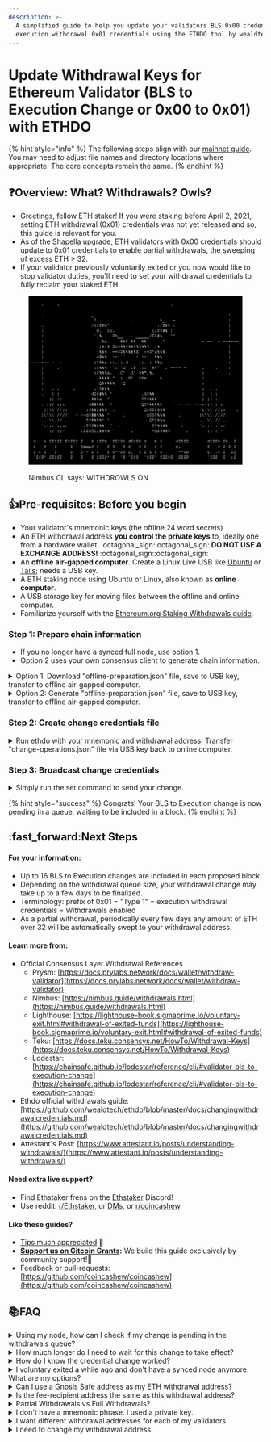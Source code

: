 ```yaml
---
description: >-
  A simplified guide to help you update your validators BLS 0x00 credentials to
  execution withdrawal 0x01 credentials using the ETHDO tool by wealdtech.
---
```


# Update Withdrawal Keys for Ethereum Validator (BLS to Execution Change or 0x00 to 0x01) with ETHDO

{% hint style="info" %}
The following steps align with our [mainnet guide](guide-or-how-to-setup-a-validator-on-eth2-mainnet/). You may need to adjust file names and directory locations where appropriate. The core concepts remain the same.
{% endhint %}

## :question:Overview: What? Withdrawals? Owls?

* Greetings, fellow ETH staker! If you were staking before April 2, 2021, setting ETH withdrawal (0x01) credentials was not yet released and so, this guide is relevant for you.
* As of the Shapella upgrade, ETH validators with 0x00 credentials should update to 0x01 credentials to enable partial withdrawals, the sweeping of excess ETH > 32.
* If your validator previously voluntarily exited or you now would like to stop validator duties, you'll need to set your withdrawal credentials to fully reclaim your staked ETH.

<figure><img src="../../.gitbook/assets/withdrawal-owl.png" alt=""><figcaption><p>Nimbus CL says: WITHDROWLS ON</p></figcaption></figure>

## :thumbsup:Pre-requisites: Before you begin

* Your validator's mnemonic keys (the offline 24 word secrets)
* An ETH withdrawal address **you control the private keys** to, ideally one from a hardware wallet. :octagonal\_sign::octagonal\_sign: **DO NOT USE A EXCHANGE ADDRESS!** :octagonal\_sign::octagonal\_sign:
* An **offline air-gapped computer**. Create a Linux Live USB like [Ubuntu](https://ubuntu.com/tutorials/create-a-usb-stick-on-windows#1-overview) or [Tails](https://tails.boum.org/install/download/index.en.html); needs a USB key.
* A ETH staking node using Ubuntu or Linux, also known as **online computer**.
* A USB storage key for moving files between the offline and online computer.
* Familiarize yourself with the [Ethereum.org Staking Withdrawals guide](https://launchpad.ethereum.org/en/withdrawals).

### Step 1: Prepare chain information

* If you no longer have a synced full node, use option 1.
* Option 2 uses your own consensus client to generate chain information.

<details>

<summary>Option 1: Download "offline-preparation.json" file, save to USB key, transfer to offline air-gapped computer.</summary>

1. On your **online computer**, open a terminal window or shell. Shortcut: CTRL + ALT + T

<!---->

2. Download Ethdo v1.30.0 from Github [https://github.com/wealdtech/ethdo/releases](https://github.com/wealdtech/ethdo/releases)

```
cd ~
wget https://github.com/wealdtech/ethdo/releases/download/v1.30.0/ethdo-1.30.0-linux-amd64.tar.gz
```

3. Verify the checksum is valid. Located on the release page, the Checksum string is located in the corresponding sha256 file.

```
echo "6fbe587f522ad2eb8d6ce22dfdb15f7d163b491a670bf50e5acf12dd0f58125c ethdo-1.30.0-linux-amd64.tar.gz" | sha256sum -c
```

Successful verification occurs if you see "OK" in the resulting output.

```
ethdo-1.30.0-linux-amd64.tar.gz: OK
```

4. Extract ethdo.

```
tar -xvf ethdo-1.30.0-linux-amd64.tar.gz
```

5. Verify your validator's credential status with your index number. Replace`<MY-VALIDATOR-INDEX>` accordingly.

```
./ethdo validator credentials get --validator=<MY-VALIDATOR-INDEX>
```

Example output of a validator with BLS credentials. :white\_check\_mark:

```
BLS credentials: 0x0002a0addda8106aed690654c7af7af0bc5ccde321c8e5e2319ff432cee70396
```

If you have BLS credentials, continue with the rest of this guide. Otherwise, stop because ethdo will output "`Ethereum execution address`" and that means you've already set your withdrawal address!

6. Download pre-generated offline preparation files made daily by EthStaker.&#x20;

<pre class="language-bash"><code class="lang-bash">#mainnet
wget https://files.ethstaker.cc/offline-preparation-mainnet.tar.gz
<strong>wget https://files.ethstaker.cc/offline-preparation-mainnet.tar.gz.sha256
</strong>
#goerli
wget https://files.ethstaker.cc/offline-preparation-goerli.tar.gz
wget https://files.ethstaker.cc/offline-preparation-goerli.tar.gz.sha256
</code></pre>

7. Verify the file's sha256 hash against the sha256 files to ensure correctness.

```bash
#mainnet
sha256sum offline-preparation-mainnet.tar.gz

#goerli
sha256sum offline-preparation-goerli.tar.gz
```

The output should match the contents of the .sha256 file. View the contents:

```bash
#mainnet
cat offline-preparation-mainnet.tar.gz.sha256

#goerli
cat offline-preparation-goerli.tar.gz.sha256
```

8. Extract the tar file to find `offline-preparation.json`

```bash
#mainnet
tar -xvf offline-preparation-mainnet.tar.gz

#goerli
tar -xvf offline-preparation-goerli.tar.gz
```

9. Using your USB key, copy both

* the `ethdo` executable&#x20;
* and `offline-preparation.json` file&#x20;

to your offline air-gapped computer.

</details>

<details>

<summary>Option 2: Generate "offline-preparation.json" file, save to USB key, transfer to offline air-gapped computer.</summary>

1. On your **online computer**, open a terminal window or shell. Shortcut: CTRL + ALT + T

<!---->

2. Download Ethdo v1.30.0 from Github [https://github.com/wealdtech/ethdo/releases](https://github.com/wealdtech/ethdo/releases)

```
cd ~
wget https://github.com/wealdtech/ethdo/releases/download/v1.30.0/ethdo-1.30.0-linux-amd64.tar.gz
```

3. Verify the checksum is valid. Located on the release page, the Checksum string is located in the corresponding sha256 file.

```
echo "6fbe587f522ad2eb8d6ce22dfdb15f7d163b491a670bf50e5acf12dd0f58125c ethdo-1.30.0-linux-amd64.tar.gz" | sha256sum -c
```

Successful verification occurs if you see "OK" in the resulting output.

```
ethdo-1.30.0-linux-amd64.tar.gz: OK
```

4. Extract ethdo.

```
tar -xvf ethdo-1.30.0-linux-amd64.tar.gz
```

5. Verify your validator's credential status with your index number. Replace`<MY-VALIDATOR-INDEX>` accordingly.

```
./ethdo validator credentials get --validator=<MY-VALIDATOR-INDEX>
```

Example output of a validator with BLS credentials. :white\_check\_mark:

```
BLS credentials: 0x0002a0addda8106aed690654c7af7af0bc5ccde321c8e5e2319ff432cee70396
```

If you have BLS credentials, continue with the rest of this guide. Otherwise, stop because ethdo will output "`Ethereum execution address`" and that means you've already set your withdrawal address!

6. Run the following command to call your consensus client and generate a list of active validators with relevant information for use on your offline computer. In order to generate this list from your local beacon node, [ensure the REST API](https://github.com/wealdtech/ethdo#setting-up) is enabled; otherwise the default fallback beacon node, [http://mainnet-consensus.attestant.io](http://mainnet-consensus.attestant.io), will be called.

```
./ethdo validator credentials set --prepare-offline
```

After a minute or two, you should see the text, "`offline-preparation.json generated`"

7. Using your USB key, copy both

* the `ethdo` executable&#x20;
* and `offline-preparation.json` file&#x20;

to your offline air-gapped computer.

</details>

### Step 2: Create change credentials file

<details>

<summary>Run ethdo with your mnemonic and withdrawal address. Transfer "change-operations.json" file via USB key back to online computer.</summary>

1. On your **offline air-gapped computer**, disconnect any internet Ethernet cables or WiFi / bluetooth before continuing. Make sure you're truly offline!

<!---->

2. Open a terminal window or shell. Shortcut: CTRL + ALT + T

<!---->

3. After copying the `ethdo` executable and `offline-preparation.json` file to your **offline computer's HOME directory**, ensure the ethdo file has execute permissions.

```
chmod +x ethdo
```

4. This ethdo command sets your validator credentials and the output is stored in a `change-operations.json` file. Replace `<MY MNEMONIC PHRASE>` AND `<MY ETH WITHDRAW ADDRESS>` accordingly.&#x20;

:octagonal\_sign: Double check your work as this is permanent once set! :octagonal\_sign:&#x20;

:octagonal\_sign: FINAL REMINDER: DO NOT USE AN EXCHANGE ETH ADDRESS AS YOUR WITHDRAWAL ADDRESS :octagonal\_sign:

```
./ethdo validator credentials set --offline --mnemonic="<MY MNEMONIC PHRASE>” --withdrawal-address=<MY ETH WITHDRAW ADDRRESS>
```

5. After a few seconds, `change-operations.json` is created. It's normal for no message to be displayed.
6. Triple check the resulting file for your withdraw address.

```
cat change-operations.json
```

7. Ensure the field **"to\_execution\_address":** contains your withdraw address.

<!---->

8. Using your USB key, copy

* `change-operations.json` file

back to your online computer.

9. Power off your **offline air-gapped computer.**

</details>

### Step 3: Broadcast change credentials

<details>

<summary>Simply run the set command to send your change.</summary>

:bulb:If you no longer have a synced full node, you can alternatively upload `change-operation.json` file to [https://beaconcha.in/tools/broadcast](https://beaconcha.in/tools/broadcast)

1. On the **online computer**, copy the `change-operation.json` to your home directory, where `ethdo` is also located.
2. Run the following command to broadcast your withdrawal credentials. &#x20;

```
./ethdo validator credentials set
```

</details>

{% hint style="success" %}
Congrats! Your BLS to Execution change is now pending in a queue, waiting to be included in a block.&#x20;
{% endhint %}

## :fast\_forward:Next Steps

#### For your information:

* Up to 16 BLS to Execution changes are included in each proposed block.
* Depending on the withdrawal queue size, your withdrawal change may take up to a few days to be finalized.
* Terminology: prefix of 0x01 = "Type 1" = execution withdrawal credentials = Withdrawals enabled
* As a partial withdrawal, periodically every few days any amount of ETH over 32 will be automatically swept to your withdrawal address.

#### Learn more from:

* Official Consensus Layer Withdrawal References
  * Prysm: [https://docs.prylabs.network/docs/wallet/withdraw-validator](https://docs.prylabs.network/docs/wallet/withdraw-validator)
  * Nimbus: [https://nimbus.guide/withdrawals.html](https://nimbus.guide/withdrawals.html)
  * Lighthouse: [https://lighthouse-book.sigmaprime.io/voluntary-exit.html#withdrawal-of-exited-funds](https://lighthouse-book.sigmaprime.io/voluntary-exit.html#withdrawal-of-exited-funds)
  * Teku: [https://docs.teku.consensys.net/HowTo/Withdrawal-Keys](https://docs.teku.consensys.net/HowTo/Withdrawal-Keys)
  * Lodestar: [https://chainsafe.github.io/lodestar/reference/cli/#validator-bls-to-execution-change](https://chainsafe.github.io/lodestar/reference/cli/#validator-bls-to-execution-change)
* Ethdo official withdrawals guide: [https://github.com/wealdtech/ethdo/blob/master/docs/changingwithdrawalcredentials.md](https://github.com/wealdtech/ethdo/blob/master/docs/changingwithdrawalcredentials.md)
* Attestant's Post: [https://www.attestant.io/posts/understanding-withdrawals/](https://www.attestant.io/posts/understanding-withdrawals/)

#### **Need extra live support?**&#x20;

* Find Ethstaker frens on the [Ethstaker](https://discord.io/ethstaker) Discord!
* Use reddit: [r/Ethstaker](https://www.reddit.com/r/ethstaker/), or [DMs](https://www.reddit.com/user/coincashew), or [r/coincashew](https://www.reddit.com/r/coincashew/)

#### Like these guides?

* [Tips much appreciated](../../donations.md) :pray:
* [**Support us on Gitcoin Grants**](https://gitcoin.co/grants/1653/eth2-staking-guides-by-coincashew)**:** We build this guide exclusively by community support!🙏
* Feedback or pull-requests: [https://github.com/coincashew/coincashew](https://github.com/coincashew/coincashew)

## :books:FAQ

<details>

<summary>Using my node, how can I check if my change is pending in the withdrawals queue?</summary>

Replace \<MY VALIDATOR INDEX>. Adjust the REST API port number, if needed.&#x20;

Lighthouse/Nimbus=5052. Prysm=3500. Lodestar=9596. Teku=5051.

```
curl -s "http://localhost:5052/eth/v1/beacon/pool/bls_to_execution_changes" | jq '.data | map(select(.message.validator_index=="<MY VALIDATOR INDEX>"))'
```

Example output:

```
[
  {
    "message": {
      "validator_index": "96193",
      "from_bls_pubkey": "0xb67aca71f04b673037b54009b760f1961f3836e5714141c892afdb75ec0834dce6784d9c72ed8ad7db328cff8fe9f13e",
      "to_execution_address": "0xb9d7934878b5fb9610b3fe8a5e441e8fad7e293f"
    },
    "signature": "0x988251748925e7a2966f28230c250e8c37495346d551e86fd89ea53148302b1145eb069647572801a689c9c1c5b8f2071019e652e01d92055d9aa99aa86696eb453889de38733caf2d5dce7a2786fed910365dcb7df082a62b130436fb9a1035"
  }
]
```

However, if the output shows \[], this means your change is complete and no longer in the queue.

</details>

<details>

<summary>How much longer do I need to wait for this change to take effect?</summary>

Each block can add 16 `blstoexecutionchange`messages and the time to process a BLS change depends on the size of the withdraw queue.&#x20;

Find the size of the queue with the following command.&#x20;

Adjust the REST API port number, if needed.&#x20;

Lighthouse/Nimbus=5052. Prysm=3500. Lodestar=9596. Teku=5051.

```
curl -s http://localhost:5052/eth/v1/beacon/pool/bls_to_execution_changes | jq '.data | length'
```

</details>

<details>

<summary>How do I know the credential change worked?</summary>

Replace `<MyValidatorIndex>` and run the following ethdo command:

```
ethdo validator credentials get --validator=<MyValidatorIndex>
```

The resulting output will start with: `Ethereum execution address`

Alternatively, check your favorite beacon chain explorer such as [beaconcha.in](https://beaconcha.in/validators/withdrawals) and [etherscan.io](https://etherscan.io/) for the 0x01 credentials.

</details>

<details>

<summary>I voluntary exited a while ago and don't have a synced node anymore. What are my options?</summary>

Use Ethdo on an offline computer to create the exit message, as shown in step 2 above, and then perform step 3 using the alternative broadcast method with beaconcha.in

</details>

<details>

<summary>Can I use a Gnosis Safe address as my ETH withdrawal address?</summary>

Yes -- in fact, this is also a great idea as it allows you to rotate private keys (and keep the same public address) or use other more multi-sig strategies.

reference: [https://safe.global](https://safe.global/)

</details>

<details>

<summary>Is the fee-recipient address the same as this withdrawal address?</summary>

They can both be set to the same ETH address; however, understand that these are independent and **withdrawal credentials** have a different purpose than your **fee recipient**, which receives transaction fee tips from proposed blocks.

</details>

<details>

<summary>Partial Withdrawals vs Full Withdrawals?</summary>

* **Full validator withdrawal:** To withdraw your entire stake on Ethereum and no longer perform validator duties. Exit your validator, and then after your exit request progresses through the withdraw queue while finally your full validator balance is transferred to your withdrawal address.
* **Partial validator withdrawal:** To withdraw your validator’s earnings only. For a validator, any amount over the initial 32 ETH deposit is the earnings and is automatically swept every few days to the withdrawal address.

</details>

<details>

<summary>I don't have a mnemonic phrase. I used a private key.</summary>

In step 2, use this credentials set command instead.

```
ethdo validator credentials set --private-key=<my-priv-key> --withdrawal-address=<my-eth-withdrawal-address>
```

</details>

<details>

<summary>I want different withdrawal addresses for each of my validators.</summary>

In step 2, use this credentials set command instead.

```
ethdo validator credentials set --mnemonic="<my-mnemonic-phrase>" --path='m/12381/3600/<my iTH validator>/0' --withdrawal-address=<my-eth-withdrawal-address>
```

Where the path is the derivation path to your withdrawal key.

* For example, `m/12381/3600/`_`i`_`/0` is the path to a withdrawal key, where _i_ starts at 0 for your 1st validator, 1 for your 2nd validator ...

</details>

<details>

<summary>I need to change my withdrawal address.</summary>

The only way to change withdrawal addresses is to perform a full withdrawal by exiting a validator and then, creating a new validator key as if starting the staking journey over again.

</details>
